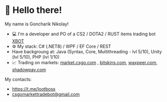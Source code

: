 # 👋 Hello there!

My name is Goncharik Nikolay!
- 💻 I'm a developer and PO of a CS2 / DOTA2 / RUST items trading bot <a href="https://xbotapp.trade">XBOT</a>
- ⚙️ My stack: C# (.NET8) / WPF / EF Core / REST
- Have backgroung at: Java (Syntax, Core, Multithreading - lvl 5/10), Unity (lvl 5/10), PHP (lvl 1/10)
- 📈 Trading on markets: <a href="https://market.csgo.com">market.csgo.com</a> , <a href="https://bitskins.com/?ref_alias=XBOTAPP">bitskins.com</a>, <a href="https://waxpeer.com/r/xbotapp">waxpeer.com</a>, <a href="https://shadowpay.com?utm_campaign=c3tVTtulXChEgvi">shadowpay.com</a>

My contacts:
- https://t.me/lootboss
- csgomarkettradebot@gmail.com
